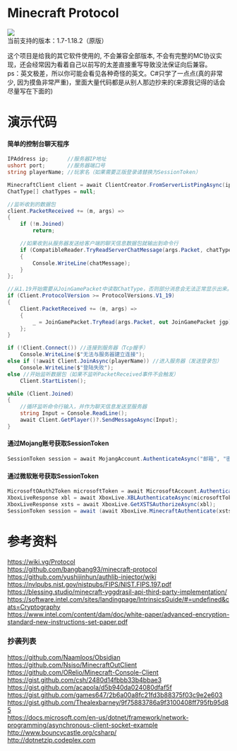 # Minecraft Protocol
![](https://github.com/chawolbaka/MinecraftProtocol/workflows/build/badge.svg)  
当前支持的版本：1.7-1.18.2（原版）

这个项目是给我的其它软件使用的, 不会兼容全部版本, 不会有完整的MC协议实现，还会经常因为看着自己以前写的太差直接重写导致没法保证向后兼容。    
ps：英文极差，所以你可能会看见各种奇怪的英文。C#只学了一点点(真的非常少, 因为摸鱼非常严重)，里面大量代码都是从别人那边抄来的(来源我记得的话会尽量写在下面的)
   
   
# 演示代码  
  
#### 简单的控制台聊天程序  
```C#
IPAddress ip;      //服务器IP地址
ushort port;       //服务器端口号
string playerName; //玩家名（如果需要正版登录请替换为SessionToken）

MinecraftClient client = await ClientCreator.FromServerListPingAsync(ip, port);
ChatType[] chatTypes = null;

//监听收到的数据包
client.PacketReceived += (m, args) =>
{
    if (!m.Joined)
        return;

    //如果收到从服务器发送给客户端的聊天信息数据包就输出到命令行
    if (CompatibleReader.TryReadServerChatMessage(args.Packet, chatTypes, out var chatMessage))
    {
        Console.WriteLine(chatMessage);
    }
};

//从1.19开始需要从JoinGamePacket中读取ChatType，否则部分消息会无法正常显示出来。
if (Client.ProtocolVersion >= ProtocolVersions.V1_19)
{
    Client.PacketReceived += (m, args) =>
    {
        _ = JoinGamePacket.TryRead(args.Packet, out JoinGamePacket jgp) && jgp.TryGetChatTypes(out chatTypes);
    };
}

if (!Client.Connect()) //连接到服务器（Tcp握手）
    Console.WriteLine($"无法与服务器建立连接");
else if (!await Client.JoinAsync(playerName)) //进入服务器（发送登录包）
    Console.WriteLine($"登陆失败");
else //开始监听数据包（如果不监听PacketReceived事件不会触发）
    Client.StartListen(); 

while (Client.Joined)
{
    //循环监听命令行输入，并作为聊天信息发送至服务器
    string Input = Console.ReadLine();
    await Client.GetPlayer()?.SendMessageAsync(Input);
}
```    


#### 通过Mojang账号获取SessionToken   
```C#  
SessionToken session = await MojangAccount.AuthenticateAsync("邮箱", "密码");
```  

#### 通过微软账号获取SessionToken  
```C#  
MicrosoftOAuth2Token microsoftToken = await MicrosoftAccount.AuthenticateAsync("邮箱", "密码");
XboxLiveResponse xbl = await XboxLive.XBLAuthenticateAsync(microsoftToken);
XboxLiveResponse xsts = await XboxLive.GetXSTSAuthorizeAsync(xbl);
SessionToken session = await (await XboxLive.MinecraftAuthenticate(xsts)).AsSessionTokenAsync();
```  

  
  
  
# 参考资料  
https://wiki.vg/Protocol  
https://github.com/bangbang93/minecraft-protocol  
https://github.com/yushijinhun/authlib-injector/wiki
https://nvlpubs.nist.gov/nistpubs/FIPS/NIST.FIPS.197.pdf    
https://blessing.studio/minecraft-yggdrasil-api-third-party-implementation/  
https://software.intel.com/sites/landingpage/IntrinsicsGuide/#=undefined&cats=Cryptography  
https://www.intel.com/content/dam/doc/white-paper/advanced-encryption-standard-new-instructions-set-paper.pdf  
  
### 抄袭列表  
https://github.com/Naamloos/Obsidian  
https://github.com/Nsiso/MinecraftOutClient  
https://github.com/ORelio/Minecraft-Console-Client  
https://gist.github.com/csh/2480d14fbbb33b4bbae3  
https://gist.github.com/acapola/d5b940da024080dfaf5f    
https://gist.github.com/games647/2b6a00a8fc21fd3b88375f03c9e2e603  
https://gist.github.com/Thealexbarney/9f75883786a9f3100408ff795fb95d85  
https://docs.microsoft.com/en-us/dotnet/framework/network-programming/asynchronous-client-socket-example  
http://www.bouncycastle.org/csharp/  
http://dotnetzip.codeplex.com  